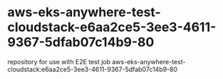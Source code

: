 # aws-eks-anywhere-test-cloudstack-e6aa2ce5-3ee3-4611-9367-5dfab07c14b9-80
repository for use with E2E test job aws-eks-anywhere-test-cloudstack:e6aa2ce5-3ee3-4611-9367-5dfab07c14b9-80
